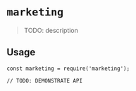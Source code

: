 # `marketing`

> TODO: description

## Usage

```
const marketing = require('marketing');

// TODO: DEMONSTRATE API
```
